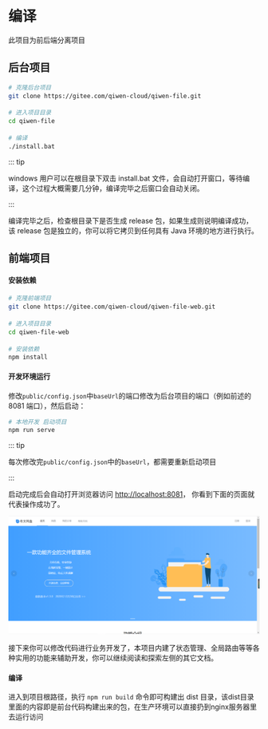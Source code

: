 # 编译

此项目为前后端分离项目

## 后台项目

```bash
# 克隆后台项目
git clone https://gitee.com/qiwen-cloud/qiwen-file.git

# 进入项目目录
cd qiwen-file

# 编译
./install.bat
```

::: tip

windows 用户可以在根目录下双击 install.bat 文件，会自动打开窗口，等待编译，这个过程大概需要几分钟，编译完毕之后窗口会自动关闭。

:::

编译完毕之后，检查根目录下是否生成 release 包，如果生成则说明编译成功，该 release 包是独立的，你可以将它拷贝到任何具有 Java 环境的地方进行执行。

## 前端项目

#### 安装依赖
```bash
# 克隆前端项目
git clone https://gitee.com/qiwen-cloud/qiwen-file-web.git

# 进入项目目录
cd qiwen-file-web

# 安装依赖
npm install
```

#### 开发环境运行

修改`public/config.json`中`baseUrl`的端口修改为后台项目的端口（例如前述的 8081 端口），然后启动：

```bash
# 本地开发 启动项目
npm run serve
```

::: tip

每次修改完`public/config.json`中的`baseUrl`，都需要重新启动项目

:::

启动完成后会自动打开浏览器访问 [http://localhost:8081](http://localhost:8081/)， 你看到下面的页面就代表操作成功了。

![首页](./img/install/home.png '启动成功.png')

接下来你可以修改代码进行业务开发了，本项目内建了状态管理、全局路由等等各种实用的功能来辅助开发，你可以继续阅读和探索左侧的其它文档。

#### 编译

进入到项目根路径，执行 `npm run build` 命令即可构建出 dist 目录，该dist目录里面的内容即是前台代码构建出来的包，在生产环境可以直接扔到nginx服务器里去运行访问
